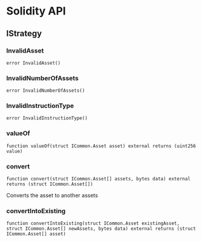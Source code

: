 # Solidity API

## IStrategy

### InvalidAsset

```solidity
error InvalidAsset()
```

### InvalidNumberOfAssets

```solidity
error InvalidNumberOfAssets()
```

### InvalidInstructionType

```solidity
error InvalidInstructionType()
```

### valueOf

```solidity
function valueOf(struct ICommon.Asset asset) external returns (uint256 value)
```

### convert

```solidity
function convert(struct ICommon.Asset[] assets, bytes data) external returns (struct ICommon.Asset[])
```

Converts the asset to another assets

### convertIntoExisting

```solidity
function convertIntoExisting(struct ICommon.Asset existingAsset, struct ICommon.Asset[] newAssets, bytes data) external returns (struct ICommon.Asset[] asset)
```

